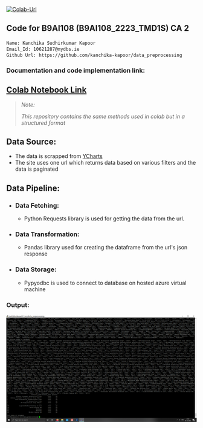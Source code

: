 [![Colab-Url][Colab-Badge]][Colab-Url]


[Colab-Badge]: https://colab.research.google.com/assets/colab-badge.svg
[Colab-Url]: https://colab.research.google.com/drive/1gdmtz4r5WuluAC3S8SC9zC0Lm-tiiGtj?usp=sharing

## Code for B9AI108 (B9AI108_2223_TMD1S) CA 2

```
Name: Kanchika Sudhirkumar Kapoor
Email_Id: 10621287@mydbs.ie
Github Url: https://github.com/kanchika-kapoor/data_preprocessing
```

### Documentation and code implementation link: 
## [Colab Notebook Link](https://colab.research.google.com/drive/1gdmtz4r5WuluAC3S8SC9zC0Lm-tiiGtj?usp=sharing)

>*Note:*
>
>*This repository contains the same methods used in colab but in a structured format*

## Data Source:
* The data is scrapped from [YCharts](https://ycharts.com/events/calendar/#/?date=2022-11-29&pageNum=1&eventGroups=earnings,dividends,splits_spinoffs,other&securitylistName=all_stocks&securityGroup=company&viewMode=week)
* The site uses one url which returns data based on various filters and the data is paginated

## Data Pipeline:
* ### Data Fetching:
    * Python Requests library is used for getting the data from the url.
* ### Data Transformation:
    * Pandas library used for creating the dataframe from the url's json response
* ### Data Storage:
    * Pypyodbc is used to connect to database on hosted azure virtual machine

### Output:

![code implementation on vm](Screenshot.png "repo implemented on machine")